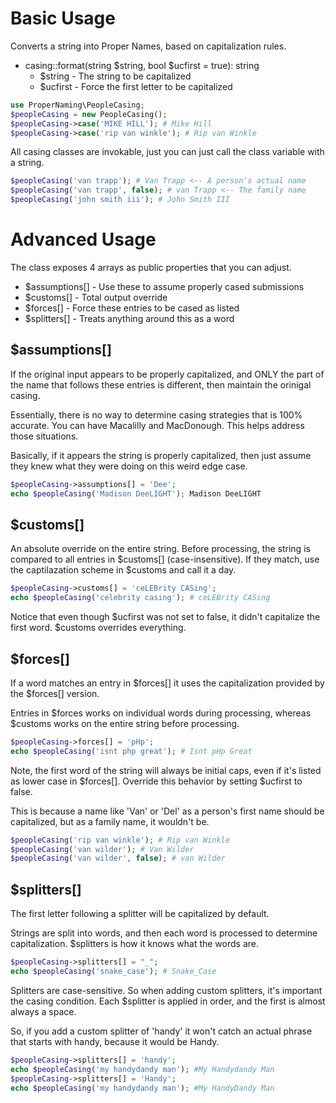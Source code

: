 # Basic Usage
Converts a string into Proper Names, based on capitalization rules.

 * casing::format(string $string, bool $ucfirst = true): string
    * $string - The string to be capitalized
    * $ucfirst - Force the first letter to be capitalized

```php
use ProperNaming\PeopleCasing;
$peopleCasing = new PeopleCasing();
$peopleCasing->case('MIKE HILL'); # Mike Hill
$peopleCasing->case('rip van winkle'); # Rip van Winkle
```

All casing classes are invokable, just you can just call the class variable
with a string.
```php
$peopleCasing('van trapp'); # Van Trapp <-- A person's actual name
$peopleCasing('van trapp', false); # van Trapp <-- The family name
$peopleCasing('john smith iii'); # John Smith III
```

# Advanced Usage
The class exposes 4 arrays as public properties that you can adjust.
* $assumptions[] - Use these to assume properly cased submissions
* $customs[] - Total output override
* $forces[] - Force these entries to be cased as listed
* $splitters[] - Treats anything around this as a word

$assumptions[]
--------------
If the original input appears to be properly capitalized, and ONLY the part of
the name that follows these entries is different, then maintain the orinigal 
casing.

Essentially, there is no way to determine casing strategies that is 100% accurate.
You can have Macalilly and MacDonough. This helps address those situations.

Basically, if it appears the string is properly capitalized, then just assume
they knew what they were doing on this weird edge case.
```php
$peopleCasing->assumptions[] = 'Dee';
echo $peopleCasing('Madison DeeLIGHT'); Madison DeeLIGHT
```

$customs[]
----------
An absolute override on the entire string. Before processing, the string is
compared to all entries in $customs[] (case-insensitive). If they match, use
the captilazation scheme in $customs and call it a day.
```php
$peopleCasing->customs[] = 'ceLEBrity CASing';
echo $peopleCasing('celebrity casing'); # ceLEBrity CASing
```
Notice that even though $ucfirst was not set to false, it didn't capitalize the
first word. $customs overrides everything.

$forces[]
---------
If a word matches an entry in $forces[] it uses the capitalization provided by
the $forces[] version.

Entries in $forces works on individual words during processing, whereas $customs
works on the entire string before processing.

```php
$peopleCasing->forces[] = 'pHp';
echo $peopleCasing('isnt php great'); # Isnt pHp Great
```

Note, the first word of the string will always be initial caps, even if it's
listed as lower case in $forces[]. Override this behavior by setting $ucfirst
to false.

This is because a name like 'Van' or 'Del' as a person's first name should be 
capitalized, but as a family name, it wouldn't be.
```php
$peopleCasing('rip van winkle'); # Rip van Winkle
$peopleCasing('van wilder'); # Van Wilder
$peopleCasing('van wilder', false); # van Wilder
```

$splitters[]
------------
The first letter following a splitter will be capitalized by default.

Strings are split into words, and then each word is processed to determine
capitalization. $splitters is how it knows what the words are.
```php
$peopleCasing->splitters[] = "_";
echo $peopleCasing('snake_case'); # Snake_Case
```
Splitters are case-sensitive. So when adding custom splitters, it's important
the casing condition. Each $splitter is applied in order, and the first is 
almost always a space.

So, if you add a custom splitter of 'handy' it won't catch an actual phrase
that starts with handy, because it would be Handy.
```php
$peopleCasing->splitters[] = 'handy';
echo $peopleCasing('my handydandy man'); #My Handydandy Man
$peopleCasing->splitters[] = 'Handy';
echo $peopleCasing('my handydandy man'); #My HandyDandy Man
```
